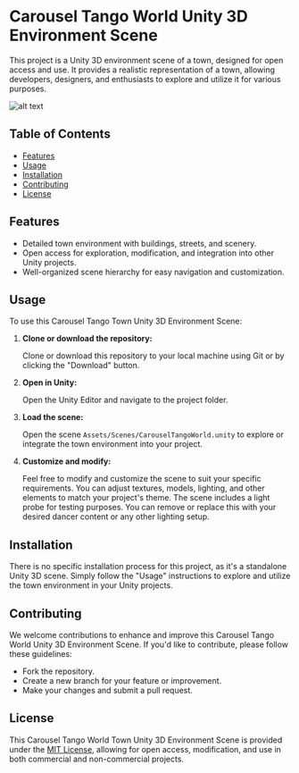 # Carousel Tango World Unity 3D Environment Scene

This project is a Unity 3D environment scene of a town, designed for open access and use. It provides a realistic representation of a town, allowing developers, designers, and enthusiasts to explore and utilize it for various purposes.

![alt text](https://github.com/CarouselDancing/CarouselTangoWorld/blob/main/Assets/Textures/TangoScene.png)

## Table of Contents

- [Features](#features)
- [Usage](#usage)
- [Installation](#installation)
- [Contributing](#contributing)
- [License](#license)

## Features

- Detailed town environment with buildings, streets, and scenery.
- Open access for exploration, modification, and integration into other Unity projects.
- Well-organized scene hierarchy for easy navigation and customization.

## Usage

To use this Carousel Tango Town Unity 3D Environment Scene:

1. **Clone or download the repository:**
   
   Clone or download this repository to your local machine using Git or by clicking the "Download" button.

2. **Open in Unity:**
   
   Open the Unity Editor and navigate to the project folder.

3. **Load the scene:**
   
   Open the scene `Assets/Scenes/CarouselTangoWorld.unity` to explore or integrate the town environment into your project.

4. **Customize and modify:**
   
   Feel free to modify and customize the scene to suit your specific requirements. You can adjust textures, models, lighting, and other elements to match your project's theme. The scene includes a light probe for testing purposes. You can remove or replace this with your desired dancer content or any other lighting setup.

## Installation

There is no specific installation process for this project, as it's a standalone Unity 3D scene. Simply follow the "Usage" instructions to explore and utilize the town environment in your Unity projects.

## Contributing

We welcome contributions to enhance and improve this Carousel Tango World Unity 3D Environment Scene. If you'd like to contribute, please follow these guidelines:

- Fork the repository.
- Create a new branch for your feature or improvement.
- Make your changes and submit a pull request.

## License

This Carousel Tango World Town Unity 3D Environment Scene is provided under the [MIT License](LICENSE), allowing for open access, modification, and use in both commercial and non-commercial projects.
